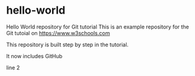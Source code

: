 # hello-world
Hello World repository for Git tutorial
This is an example repository for the Git tutoial on https://www.w3schools.com

This repository is built step by step in the tutorial.

It now includes GitHub

line 2
